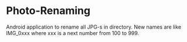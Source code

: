 # Photo-Renaming
Android application to rename all JPG-s in directory.
New names are like IMG_0xxx where xxx is a next number from 100 to 999.
